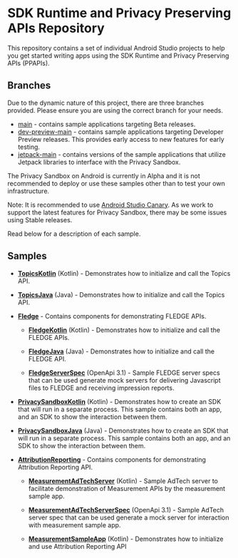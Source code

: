 SDK Runtime and Privacy Preserving APIs Repository
==================================================

This repository contains a set of individual Android Studio projects to help you get started writing apps using the SDK Runtime and Privacy Preserving APIs (PPAPIs).

Branches
-----------
Due to the dynamic nature of this project, there are three branches provided.
Please ensure you are using the correct branch for your needs.

* [main](https://github.com/android/privacy-sandbox-samples) - contains sample
  applications targeting Beta releases.
* [dev-preview-main](https://github.com/android/privacy-sandbox-samples/tree/dev-preview-main) - contains
sample applications targeting Developer Preview releases. This provides early access to new features for early testing.
* [jetpack-main](https://github.com/android/privacy-sandbox-samples/tree/jetpack-main) - contains
versions of the sample applications that utilize Jetpack libraries to interface with the Privacy Sandbox.

The Privacy Sandbox on Android is currently in Alpha and it is not recommended to deploy or use these samples other than to test your own infrastructure.

Note: It is recommended to use [Android Studio
Canary](https://developer.android.com/studio/preview). As we work to support the
latest features for Privacy Sandbox, there may be some issues using Stable
releases.

Read below for a description of each sample.


Samples
----------

* **[TopicsKotlin](TopicsKotlin)** (Kotlin) - Demonstrates how to initialize and call the Topics API. 

* **[TopicsJava](TopicsJava)** (Java) - Demonstrates how to initialize and call the Topics API. 

* **[Fledge](Fledge)** - Contains components for demonstrating FLEDGE APIs.
  * **[FledgeKotlin](Fledge/FledgeKotlin)** (Kotlin) - Demonstrates how to initialize and call the FLEDGE APIs. 

  * **[FledgeJava](Fledge/FledgeJava)** (Java) - Demonstrates how to initialize and call the FLEDGE API. 

  * **[FledgeServerSpec](Fledge/FledgeServerSpec)** (OpenApi 3.1) - Sample FLEDGE server specs that can be used generate mock servers for delivering Javascript files to FLEDGE and receiving impression reports.  

* **[PrivacySandboxKotlin](PrivacySandboxKotlin)** (Kotlin) - Demonstrates how to create an SDK that will run in a separate process. This sample contains both an app, and an SDK to show the interaction between them.

* **[PrivacySandboxJava](PrivacySandboxJava)** (Java) - Demonstrates how to create an SDK that will run in a separate process. This sample contains both an app, and an SDK to show the interaction between them.

* **[AttributionReporting](AttributionReporting)** - Contains components for demonstrating Attribution Reporting API.
   * **[MeasurementAdTechServer](AttributionReporting/MeasurementAdTechServer)** (Kotlin) - Sample AdTech server to facilitate demonstration of Measurement APIs by the measurement sample app.

   * **[MeasurementAdTechServerSpec](AttributionReporting/MeasurementAdTechServerSpec)** (OpenApi 3.1) - Sample AdTech server spec that can be used generate a mock server for interaction with measurement sample app.

   * **[MeasurementSampleApp](AttributionReporting/MeasurementSampleApp)** (Kotlin) - Demonstrates how to initialize and use Attribution Reporting API

